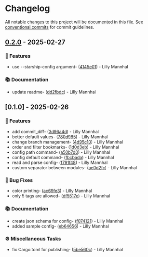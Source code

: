 # Changelog

All notable changes to this project will be documented in this file. See [conventional commits](https://www.conventionalcommits.org/) for commit guidelines.

## [0.2.0](https://gitlab.com/Lanastara/starship-jj/-/compare/v0.1.0..v0.2.0) - 2025-02-27

### 🚀 Features

- use --starship-config argument- ([4145e01](https://gitlab.com/Lanastara/starship-jj/-/commit/4145e014505c046b25672bf48fb1718d00047a2d)) - Lilly Mannhal

### 📚 Documentation

- update readme- ([dd2fbdc](https://gitlab.com/Lanastara/starship-jj/-/commit/dd2fbdc2a7449029bbbed175df3ca881bd0da70b)) - Lilly Mannhal
## [0.1.0] - 2025-02-26

### 🚀 Features

- add commit_diff- ([3d96a4d](https://gitlab.com/Lanastara/starship-jj/-/commit/3d96a4d6f20134118983c51daf4a30cc7fa851c9)) - Lilly Mannhal
- better default values- ([780d985](https://gitlab.com/Lanastara/starship-jj/-/commit/780d985d6a653cd8d42d571696de7a35c0ad1e8f)) - Lilly Mannhal
- change branch management- ([4d95c10](https://gitlab.com/Lanastara/starship-jj/-/commit/4d95c10182c20b1aeedfa371b1792c255550800f)) - Lilly Mannhal
- order and filter bookmarks- ([1d0d3eb](https://gitlab.com/Lanastara/starship-jj/-/commit/1d0d3eb23ab5c8888c54413f2d53beaa64d1b098)) - Lilly Mannhal
- config path command- ([a50b7d0](https://gitlab.com/Lanastara/starship-jj/-/commit/a50b7d00111388e047106a6e2b6330b66ae4a979)) - Lilly Mannhal
- config default command- ([fbcbada](https://gitlab.com/Lanastara/starship-jj/-/commit/fbcbadafa81d29684b0f171e6010b8b6bbd187e5)) - Lilly Mannhal
- read and parse config- ([f791f48](https://gitlab.com/Lanastara/starship-jj/-/commit/f791f48a8740119b38930ca928b494810cbfeaee)) - Lilly Mannhal
- custom separator between modules- ([ae0d2fc](https://gitlab.com/Lanastara/starship-jj/-/commit/ae0d2fc292fd430bea862cb57737ab37a94bf2ee)) - Lilly Mannhal

### 🐛 Bug Fixes

- color printing- ([ac69fe3](https://gitlab.com/Lanastara/starship-jj/-/commit/ac69fe3d9909933cb722a8c043182f7eb9bb78aa)) - Lilly Mannhal
- only 5 tags are allowed- ([df5517e](https://gitlab.com/Lanastara/starship-jj/-/commit/df5517e82eefb5ae263f8dd06afc847b24b87c2b)) - Lilly Mannhal

### 📚 Documentation

- create json schema for config- ([f074121](https://gitlab.com/Lanastara/starship-jj/-/commit/f074121900b447eea302fc5f4119d4d00fb3ee3d)) - Lilly Mannhal
- added sample config- ([eb64656](https://gitlab.com/Lanastara/starship-jj/-/commit/eb64656dffc5f134fdfbc20f42579a8f29f802d8)) - Lilly Mannhal

### ⚙️ Miscellaneous Tasks

- fix Cargo.toml for publishing- ([5be560c](https://gitlab.com/Lanastara/starship-jj/-/commit/5be560cbc190aba58c7a358e3290324e06c4ea79)) - Lilly Mannhal


